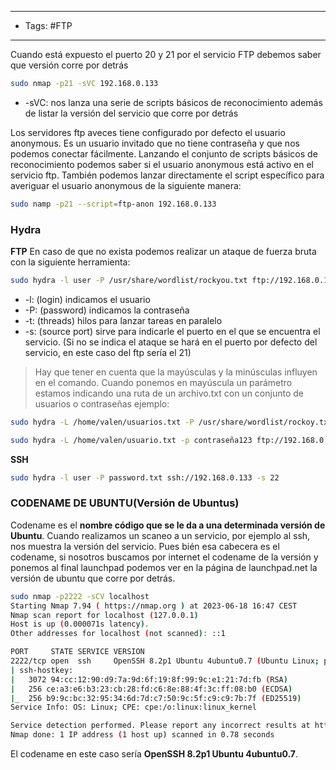 -----
- Tags: #FTP 
-----
Cuando está expuesto el puerto 20 y 21 por el servicio FTP debemos saber que versión corre por detrás 
```bash
sudo nmap -p21 -sVC 192.168.0.133
```

- -sVC: nos lanza una serie de scripts básicos de reconocimiento además de listar la versión del servicio que corre por detrás

Los servidores ftp aveces tiene configurado por defecto el usuario anonymous. Es un usuario invitado que no tiene contraseña y que nos podemos conectar fácilmente. Lanzando el conjunto de scripts básicos de reconocimiento podemos saber si el usuario anonymous está activo en el servicio ftp. 
También podemos lanzar directamente el script específico para averiguar el usuario anonymous de la siguiente manera:
```bash
sudo namp -p21 --script=ftp-anon 192.168.0.133 
```

### Hydra
**FTP**
En caso de que no exista podemos realizar un ataque de fuerza bruta con la siguiente herramienta:
```bash
sudo hydra -l user -P /usr/share/wordlist/rockyou.txt ftp://192.168.0.133 -t 15 -s 2121
```

- -l: (login) indicamos el usuario
- -P: (password) indicamos la contraseña
- -t: (threads) hilos para lanzar tareas en paralelo
- -s: (source port) sirve para indicarle el puerto en el que se encuentra el servicio. (Si no se indica el ataque se hará en el puerto por defecto del servicio, en este caso del ftp sería el 21)
> Hay que tener en cuenta que la mayúsculas y la minúsculas influyen en el comando. Cuando ponemos en mayúscula un parámetro estamos indicando una ruta de un archivo.txt con un conjunto de usuarios o contraseñas ejemplo:
```bash
sudo hydra -L /home/valen/usuarios.txt -P /usr/share/wordlist/rockoy.txt ftp://192.168.0133

sudo hydra -L /home/valen/usuario.txt -p contraseña123 ftp://192.168.0.133
```

**SSH**
```bash
sudo hydra -l user -P password.txt ssh://192.168.0.133 -s 22
```

### CODENAME DE UBUNTU(Versión de Ubuntus)
Codename es el **nombre código que se le da a una determinada versión de Ubuntu**. Cuando realizamos un scaneo a un servicio, por ejemplo al ssh, nos muestra la versión del servicio. Pues bién esa cabecera es el codename, si nosotros buscamos por internet el codename de la versión y ponemos al final launchpad podemos ver en la página de launchpad.net la versión de ubuntu que corre por detrás.
```bash
sudo nmap -p2222 -sCV localhost
Starting Nmap 7.94 ( https://nmap.org ) at 2023-06-18 16:47 CEST
Nmap scan report for localhost (127.0.0.1)
Host is up (0.000071s latency).
Other addresses for localhost (not scanned): ::1

PORT     STATE SERVICE VERSION
2222/tcp open  ssh     OpenSSH 8.2p1 Ubuntu 4ubuntu0.7 (Ubuntu Linux; protocol 2.0)
| ssh-hostkey:
|   3072 94:cc:12:90:d9:7a:9d:6f:19:8f:99:9c:e1:21:7d:fb (RSA)
|   256 ce:a3:e6:b3:23:cb:28:fd:c6:8e:88:4f:3c:ff:08:b0 (ECDSA)
|_  256 b9:9c:bc:32:95:34:6d:7d:c7:50:9c:5f:c9:c9:7b:7f (ED25519)
Service Info: OS: Linux; CPE: cpe:/o:linux:linux_kernel

Service detection performed. Please report any incorrect results at https://nmap.org/submit/ .
Nmap done: 1 IP address (1 host up) scanned in 0.78 seconds
```

El codename en este caso sería **OpenSSH 8.2p1 Ubuntu 4ubuntu0.7**.